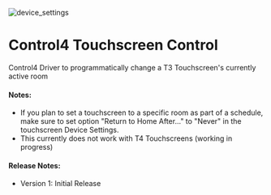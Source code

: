 ![device_settings](https://user-images.githubusercontent.com/69341431/179728352-e41122c9-f3c8-4a07-af4e-99561abf3411.png)

# Control4 Touchscreen Control
Control4 Driver to programmatically change a T3 Touchscreen's currently active room

#### Notes:

- If you plan to set a touchscreen to a specific room as part of a schedule, make sure to set option "Return to Home After..." to "Never" in the touchscreen Device Settings.
- This currently does not work with T4 Touchscreens (working in progress)

#### Release Notes:

- Version 1: Initial Release
